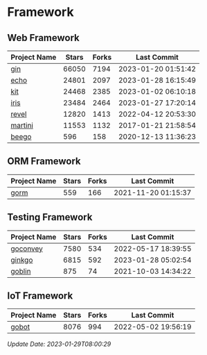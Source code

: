 # Framework

## Web Framework
| Project Name | Stars | Forks | Last Commit |
| ------------ | ----- | ----- | ----------- |
| [gin](https://github.com/gin-gonic/gin) | 66050 | 7194 | 2023-01-20 01:51:42 |
| [echo](https://github.com/labstack/echo) | 24801 | 2097 | 2023-01-28 16:15:49 |
| [kit](https://github.com/go-kit/kit) | 24468 | 2385 | 2023-01-02 06:10:18 |
| [iris](https://github.com/kataras/iris) | 23484 | 2464 | 2023-01-27 17:20:14 |
| [revel](https://github.com/revel/revel) | 12820 | 1413 | 2022-04-12 20:53:30 |
| [martini](https://github.com/go-martini/martini) | 11553 | 1132 | 2017-01-21 21:58:54 |
| [beego](https://github.com/astaxie/beego) | 596 | 158 | 2020-12-13 11:36:23 |

## ORM Framework
| Project Name | Stars | Forks | Last Commit |
| ------------ | ----- | ----- | ----------- |
| [gorm](https://github.com/jinzhu/gorm) | 559 | 166 | 2021-11-20 01:15:37 |

## Testing Framework
| Project Name | Stars | Forks | Last Commit |
| ------------ | ----- | ----- | ----------- |
| [goconvey](https://github.com/smartystreets/goconvey) | 7580 | 534 | 2022-05-17 18:39:55 |
| [ginkgo](https://github.com/onsi/ginkgo) | 6815 | 592 | 2023-01-28 05:02:54 |
| [goblin](https://github.com/franela/goblin) | 875 | 74 | 2021-10-03 14:34:22 |

## IoT Framework
| Project Name | Stars | Forks | Last Commit |
| ------------ | ----- | ----- | ----------- |
| [gobot](https://github.com/hybridgroup/gobot) | 8076 | 994 | 2022-05-02 19:56:19 |

*Update Date: 2023-01-29T08:00:29*